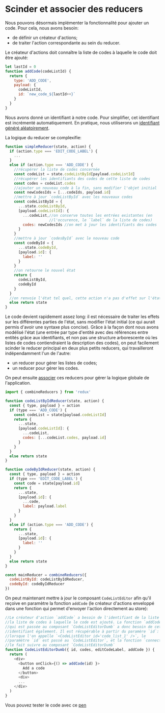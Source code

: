 # Scinder et associer des reducers

Nous pouvons désormais implémenter la fonctionnalité pour ajouter un code. Pour cela, nous avons besoin:
- de définir un créateur d'actions;
- de traiter l'action correspondante au sein du reducer.

Le créateur d'actions doit connaître la liste de codes à laquelle le code doit être ajouté:

```javascript
let lastId = 0
function addCode(codeListId) {
  return {
    type: 'ADD_CODE',
    payload: {
      codeListId,
      id: `new_code_${lastId++}`
    }
  }
}
```

Nous avons donné un identifiant à notre code. Pour simplifier, cet identifiant est incrémenté automatiquement. En pratique, nous utiliserons un [identifiant généré aléatoirement](https://github.com/InseeFr/Pogues/blob/d28a7f67894479807f6b3d1c45b1b24883a556c4/src/js/utils/data-utils.js#L12-L13).

La logique du reducer se complexifie:

```javascript
function simpleReducer(state, action) {
  if (action.type === 'EDIT_CODE_LABEL') {
    ...
  }
  else if (action.type === 'ADD_CODE') {
    //récupérer la liste de codes concernée
    const codeList = state.codeListById[payload.codeListId]
    //récupérer les identifiants des codes de cette liste de codes
    const codes = codeList.codes
    //ajouter un nouveau code à la fin, sans modifier l'objet initial
    const newCodesIds = [...codeIds, payload.id]
    //mettre à jour `codeListById` avec les nouveaux codes
    const codeListById = {
      ...state.codeListById,
      [payload.codeListId]: {
        ...codeList,//on conserve toutes les entrées existantes (en 
                    //l'occurence, le `label` de la liste de codes)
        codes: newCodesIds //on met à jour les identifiants des codes
      }
    }
    //mettre à jour `codesById` avec le nouveau code
    const codeById = {
      ...state.codeById,
      [payload.id]: {
        label: ''
      }
    }
    //on retourne le nouvel état
    return {
      codeListById,
      codeById
    }
  }
  //on renvoie l'état tel quel, cette action n'a pas d'effet sur l'état
  else return state
}
```

Le code devient rapidement assez long: il est nécessaire de traiter les effets sur les différentes parties de l'état, sans modifier l'état initial (ce qui aurait permis d'avoir une syntaxe plus concise). Grâce à la façon dont nous avons modélisé l'état (une entrée par type d'entité avec des références entre entités grâce aux identifiants, et non pas une structure arborescente où les listes de codes contiendraient la description des codes), on peut facilement scinder le reducer principal en deux plus petits reducers, qui travailleront indépendamment l'un de l'autre:
- un reducer pour gérer les listes de codes;
- un reducer pour gérer les codes.

On peut ensuite [associer](http://redux.js.org/docs/api/combineReducers.html#combinereducersreducers) ces reducers pour gérer la logique globale de l'application.

```javascript
import { combineReducers } from 'redux'

function codeListByIdReducer(state, action) {
  const { type, payload } = action
  if (type === 'ADD_CODE') {
    const codeList = state[payload.codeListId]
    return {
      ...state,
      [payload.codeListId]: {
        ...codeList,
        codes: [...codeList.codes, payload.id]
      }
    }
  }
  else return state
}

function codeByIdReducer(state, action) {
  const { type, payload } = action
  if (type === 'EDIT_CODE_LABEL') {
    const code = state[payload.id]
    return {
      ...state,
      [payload.id]: {
        ...code,
        label: payload.label
      }
    }
  }
  else if (action.type === 'ADD_CODE') {
    return {
      ...state,
      [payload.id]: {
        label: ''
      }
    }
  }
  else return state
}

const mainReducer = combineReducers({
  codeListById: codeListByIdReducer,
  codeById: codeByIdReducer
})
```

On peut maintenant mettre à jour le composant `CodeListEditor` afin qu'il reçoive en paramètre la fonction `addCode` (le créateur d'actions enveloppé dans une fonction qui permet d'envoyer l'action directement au store):

```javascript
//Le créateur d'action `addCode` a besoin de l'identifiant de la liste de
//la liste de codes à laquelle le code est ajouté. La fonction `addCode``
//qui est passée au composant `CodeListEditorDumb` a donc besoin de cet 
//identifiant également. Il est récupérable à partir du paramère `id`:
//lorsque l'on appelle `<CodeListEditor id='code_list_1' />`, le
//paramètre `id` est passé au `CodeListEditor`, et la fonction `connect``
//le fait suivre au composant `CodeListEditorDumb`
function CodeListEditorDumb({ id, codes, editCodeLabel, addCode }) {
  return (
    <div>
      <button onClick={() => addCode(id) }>
        Add a code
      </button>
      <div>
      ...
    </div>
  )
}
```

Vous pouvez tester le code avec ce [pen](http://codepen.io/BoogalooJB/pen/bgLVEZ)
<!-- Add script to embed codepens -->
<script async src="https://production-assets.codepen.io/assets/embed/ei.js"></script>
<p
  data-height="700"
  data-theme-id="dark"
  data-slug-hash="bgLVEZ"
  data-default-tab="js,result"
  data-user="BoogalooJB"
  data-embed-version="2"
  data-pen-title="React and Redux within Pogues"
  class="codepen" />
